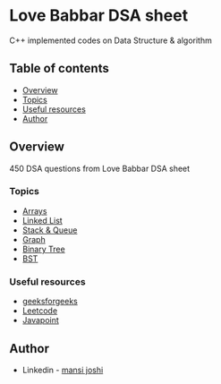 # Love Babbar DSA sheet
C++ implemented codes on Data Structure &amp; algorithm

## Table of contents

- [Overview](#overview)
- [Topics](#topics)
- [Useful resources](#useful-resources)
- [Author](#author)

## Overview
450 DSA questions from Love Babbar DSA sheet

### Topics
- [Arrays](https://github.com/mansi05041/Love_babbar_DSA_sheet/tree/main/array)
- [Linked List](https://github.com/mansi05041/Love_babbar_DSA_sheet/tree/main/linked%20list)
- [Stack & Queue](https://github.com/mansi05041/Love_babbar_DSA_sheet/tree/main/Stacks%20%26%20Queue)
- [Graph](https://github.com/mansi05041/Love_babbar_DSA_sheet/tree/main/Graph)
- [Binary Tree](https://github.com/mansi05041/Love_babbar_DSA_sheet/tree/main/Binary%20Tree)
- [BST](https://github.com/mansi05041/Love_babbar_DSA_sheet/tree/main/BST)


### Useful resources

- [geeksforgeeks](https://practice.geeksforgeeks.org/)
- [Leetcode](https://leetcode.com/) 
- [Javapoint](https://www.javatpoint.com/data-structure-tutorial)

## Author
- Linkedin - [mansi joshi](https://www.linkedin.com/in/mansi-joshi-663aa81a0/)